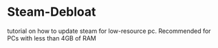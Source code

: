 # Steam-Debloat
tutorial on how to update steam for low-resource pc. Recommended for PCs with less than 4GB of RAM
